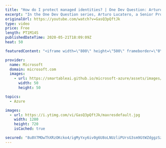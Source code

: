 ```yaml
---
title: "How do I protect managed identities? | One Dev Question: Arturo Lucatero"
excerpt: "In the One Dev Question series, Arturo Lucatero, a Senior Program Manager working on managed identities for Azure resources, explains how to protect managed identities.   Try Azure for free: https://aka.ms/TryAzure5"
originalUrl: https://youtube.com/watch?v=GasQ3pQftJk
type: video
price: Free
length: PT1M14S
publishedDateTime: 2020-05-21T18:09:09Z
heat: 50

featuredContent: "<iframe width=\"800\" height=\"500\" frameborder=\"0\" src=\"https://www.youtube.com/embed/GasQ3pQftJk\" allow=\"accelerometer; autoplay; encrypted-media; gyroscope; picture-in-picture\" allowfullscreen></iframe>"

provider:
  name: Microsoft
  domain: microsoft.com
  images:
    - url: https://smartableai.github.io/microsoft-azure/assets/images/organizations/microsoft.com-50x50.jpg
      width: 50
      height: 50

topics:
  - Azure

images:
  - url: https://i.ytimg.com/vi/GasQ3pQftJk/maxresdefault.jpg
    width: 1280
    height: 720
    isCached: true

secured: "8u8V7MOwThXRzOKcko4/igMyYxy6iv0g6U8oLNUzliPUrsG3sm9GtWZdggzSz03nPwJw23ai/kbwXkxmwIwmwVIFlxp4Jqd9892kXs3+PuW3/w0dnjl//JFQ1wsZI7v3qiJHIgnxv1XLBUwDyTaddtE6z5NLpvVB0URLLtGF/aF3OJqmC2nOTyCDPnQEaUKMIW6RLhVeit6kWYVbk9HTu0ZpzrsSlfpDSvzDHTFSojj6yat6opcGm2CbJXokCWzmFBwHLj3HlH1ehNXeOy5wEXrE8voY43pmjvnIae3gxpwQWRsCMzijmy+MyYSenSq47Rnt9nHnyFlGSHnvHG2wHBaUKXfncXGhBHRusJCerLBLOPjXmQKhmza1BgyaYoMAt+JWDOkVNtkIIdH0K1A2LlpH7v3c1FY3VOnhSxq9fo4=;6+CzGKmgSCEmHNIRh2cqAg=="
---
```


